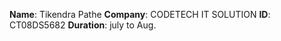 **Name**: Tikendra Pathe 
**Company**: CODETECH IT SOLUTION
**ID**: CT08DS5682
**Duration**: july to Aug.
